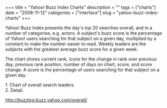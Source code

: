 +++
title = "Yahoo! Buzz Index Charts"
description = ""
tags = ["charts"]
date = "2008-11-12"
categories = ["interface"]
slug = "yahoo-buzz-index-charts"
+++


<p>Yahoo! Buzz Index presents the day's top 20 searches overall, and in a number of categories, e.g. actors. A subject's buzz score is the percentage of Yahoo! users searching for that subject on a given day, multiplied by a constant to make the number easier to read. Weekly leaders are the subjects with the greatest average buzz score for a given week.</p>
<p>The chart shows current rank, icons for the change in rank over previous day, previous rank position, number of days on chart, score, and score change. A score is the percentage of users searching for that subject on a given day.</p>
<div id="screens-full" class="clear"><div class="caption">1. Chart of overall search leaders.</div><div class="fullimg clear"><a href="//konigi.com/media/interface/yahoo-buzz-1.png" class="group" rel="group" title="1. Chart of overall search leaders."><img src="//konigi.com/media/interface/yahoo-buzz-1.png" alt="" class="img-responsive"></a></div></div><div id="screens-full" class="clear"><div class="caption">2. Detail.</div><div class="fullimg clear"><a href="//konigi.com/media/interface/yahoo-buzz-2.png" class="group" rel="group" title="2. Detail."><img src="//konigi.com/media/interface/yahoo-buzz-2.png" alt="" class="img-responsive"></a></div></div>        
<p><a href="http://buzzlog.buzz.yahoo.com/overall/">http://buzzlog.buzz.yahoo.com/overall/</a></p>

